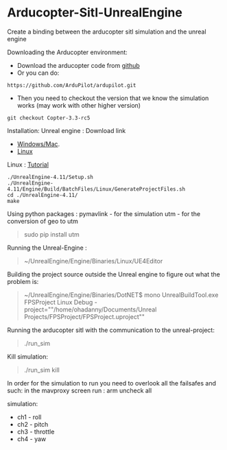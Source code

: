# Arducopter-Sitl-UnrealEngine
Create a binding between the arducopter sitl simulation and the unreal engine

Downloading the Arducopter environment:

* Download the arducopter code from [github](https://github.com/ArduPilot/ardupilot/tree/master/ArduCopter)
* Or you can do:
```
https://github.com/ArduPilot/ardupilot.git
```
 * Then you need to checkout the version that we know the simulation works (may work with other higher version)
```
git checkout Copter-3.3-rc5
```


Installation:
Unreal engine :
Download link 
* [Windows/Mac](https://www.unrealengine.com/).
* [Linux](https://github.com/EpicGames/UnrealEngine)

Linux : [Tutorial](https://wiki.unrealengine.com/Building_On_Linux)
```
./UnrealEngine-4.11/Setup.sh
./UnrealEngine-4.11/Engine/Build/BatchFiles/Linux/GenerateProjectFiles.sh
cd ./UnrealEngine-4.11/
make
```
Using python packages :
pymavlink - for the simulation
utm - for the conversion of geo to utm

> sudo pip install utm

Running the Unreal-Engine  :
> ~/UnrealEngine/Engine/Binaries/Linux/UE4Editor

Building the project source outside the Unreal engine to figure out what the problem is:
> ~/UnrealEngine/Engine/Binaries/DotNET$ mono UnrealBuildTool.exe FPSProject Linux Debug -project="\"/home/ohadanny/Documents/Unreal Projects/FPSProject/FPSProject.uproject\""


Running the arducopter sitl with the communication to the unreal-project:
> ./run_sim

Kill simulation:
> ./run_sim kill

In order for the simulation to run you need to overlook all the failsafes and such:
in the mavproxy screen run :
arm uncheck all

simulation:
* ch1 - roll
* ch2 - pitch
* ch3 - throttle
* ch4 - yaw
